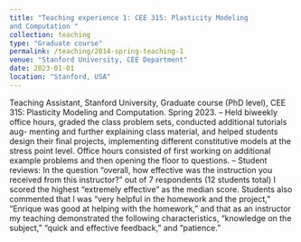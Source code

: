 ```yaml
---
title: "Teaching experience 1: CEE 315: Plasticity Modeling
and Computation "
collection: teaching
type: "Graduate course"
permalink: /teaching/2014-spring-teaching-1
venue: "Stanford University, CEE Department"
date: 2023-01-01
location: "Stanford, USA"
---
```


Teaching Assistant, Stanford University, Graduate course (PhD level), CEE 315: Plasticity Modeling
and Computation. Spring 2023.
– Held biweekly office hours, graded the class problem sets, conducted additional tutorials aug-
menting and further explaining class material, and helped students design their final projects,
implementing different constitutive models at the stress point level. Office hours consisted of
first working on additional example problems and then opening the floor to questions.
– Student reviews: In the question “overall, how effective was the instruction you received from this
instructor?” out of 7 respondents (12 students total) I scored the highest “extremely effective”
as the median score. Students also commented that I was “very helpful in the homework and
the project,” “Enrique was good at helping with the homework,” and that as an instructor my
teaching demonstrated the following characteristics, “knowledge on the subject,” “quick and
effective feedback,” and “patience.”
